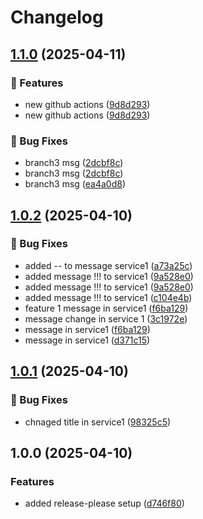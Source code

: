 # Changelog

## [1.1.0](https://github.com/elliehashemi/release-please-mono-repo-sample/compare/service1-v1.0.2...service1-v1.1.0) (2025-04-11)


### 🚀 Features

* new github actions ([9d8d293](https://github.com/elliehashemi/release-please-mono-repo-sample/commit/9d8d29378663b400de60fdaa30e89af9d6ffc443))
* new github actions ([9d8d293](https://github.com/elliehashemi/release-please-mono-repo-sample/commit/9d8d29378663b400de60fdaa30e89af9d6ffc443))


### 🐛 Bug Fixes

* branch3 msg ([2dcbf8c](https://github.com/elliehashemi/release-please-mono-repo-sample/commit/2dcbf8cae526f0a5cd7bfc84e5d6c5a0084b0c1a))
* branch3 msg ([2dcbf8c](https://github.com/elliehashemi/release-please-mono-repo-sample/commit/2dcbf8cae526f0a5cd7bfc84e5d6c5a0084b0c1a))
* branch3 msg ([ea4a0d8](https://github.com/elliehashemi/release-please-mono-repo-sample/commit/ea4a0d8ad1d10f363e9e0c060876d30f8d38e770))

## [1.0.2](https://github.com/elliehashemi/release-please-mono-repo-sample/compare/service1-v1.0.1...service1-v1.0.2) (2025-04-10)


### 🐛 Bug Fixes

* added -- to message service1 ([a73a25c](https://github.com/elliehashemi/release-please-mono-repo-sample/commit/a73a25c3d37bac4eae8d2a5541b7b521f16e64e7))
* added message !!! to service1 ([9a528e0](https://github.com/elliehashemi/release-please-mono-repo-sample/commit/9a528e066fd4900cea4b59bf1fc39ac4106cbad2))
* added message !!! to service1 ([9a528e0](https://github.com/elliehashemi/release-please-mono-repo-sample/commit/9a528e066fd4900cea4b59bf1fc39ac4106cbad2))
* added message !!! to service1 ([c104e4b](https://github.com/elliehashemi/release-please-mono-repo-sample/commit/c104e4bbaf5ed1413037804e479ac4c1af1bf38b))
* feature 1 message in service1 ([f6ba129](https://github.com/elliehashemi/release-please-mono-repo-sample/commit/f6ba1290a01306d23cdc4b32cdb1ca58fe665168))
* message change in service 1 ([3c1972e](https://github.com/elliehashemi/release-please-mono-repo-sample/commit/3c1972e210295e68833a85dd02097097938223f9))
* message in service1 ([f6ba129](https://github.com/elliehashemi/release-please-mono-repo-sample/commit/f6ba1290a01306d23cdc4b32cdb1ca58fe665168))
* message in service1 ([d371c15](https://github.com/elliehashemi/release-please-mono-repo-sample/commit/d371c154a9a6b49415bb557c64758ae9d1eefd48))

## [1.0.1](https://github.com/elliehashemi/release-please-mono-repo-sample/compare/service1-v1.0.0...service1-v1.0.1) (2025-04-10)


### 🐛 Bug Fixes

* chnaged title in service1 ([98325c5](https://github.com/elliehashemi/release-please-mono-repo-sample/commit/98325c57c9deb43d3f02654afc4652765ad7e24f))

## 1.0.0 (2025-04-10)


### Features

* added release-please setup ([d746f80](https://github.com/elliehashemi/release-please-mono-repo-sample/commit/d746f80918c27ecc3fe581f690f406c784a9e50e))
